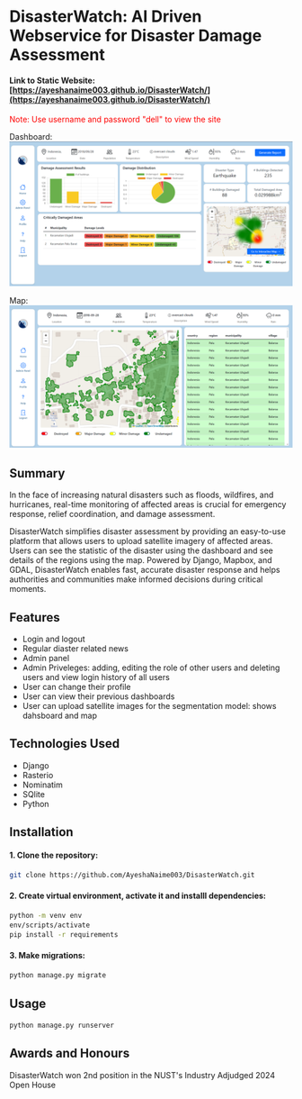 # __DisasterWatch: AI Driven Webservice for Disaster Damage Assessment__

#### Link to Static Website: [https://ayeshanaime003.github.io/DisasterWatch/](https://ayeshanaime003.github.io/DisasterWatch/)
<span style="color:red;">Note: Use username and password "dell" to view the site</span>

Dashboard:![!dashboard](./static/assets/dashboard.png)

Map:
![!dashboard](./static/assets/map.png)


## Summary
In the face of increasing natural disasters such as floods, wildfires, and hurricanes, real-time monitoring of affected areas is crucial for emergency response, relief coordination, and damage assessment. 

DisasterWatch simplifies disaster assessment by providing an easy-to-use platform that allows users to upload satellite imagery of affected areas. Users can see the statistic of the disaster using the dashboard and see details of the regions using the map. Powered by Django, Mapbox, and GDAL, DisasterWatch enables fast, accurate disaster response and helps authorities and communities make informed decisions during critical moments.

## Features
- Login and logout
- Regular diaster related news 
- Admin panel
- Admin Priveleges: adding, editing the role of other users and deleting users and view login history of all users
- User can change their profile
- User can view their previous dashboards
- User can upload satellite images for the segmentation model: shows dahsboard and map 

## Technologies Used
- Django
- Rasterio
- Nominatim
- SQlite
- Python

## Installation
#### 1. Clone the repository:
```bash
git clone https://github.com/AyeshaNaime003/DisasterWatch.git
```
#### 2. Create virtual environment, activate it and installl dependencies: 
```bash
python -m venv env
env/scripts/activate
pip install -r requirements
```
#### 3. Make migrations:
```bash
python manage.py migrate
```
## Usage
```bash
python manage.py runserver
```
## Awards and Honours
DisasterWatch won 2nd position in the NUST's Industry Adjudged 2024 Open House

